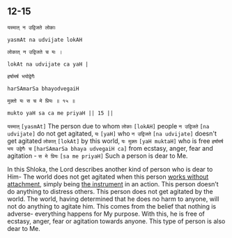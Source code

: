 ## 12-15


```shloka-sa
यस्मात् न उद्विजते लोकाः
```
```shloka-sa-hk
yasmAt na udvijate lokAH
```
```shloka-sa
लोकात् न उद्विजते च यः ।
```
```shloka-sa-hk
lokAt na udvijate ca yaH |
```
```shloka-sa
हर्षामर्ष भयोद्वेगैः
```
```shloka-sa-hk
harSAmarSa bhayodvegaiH
```
```shloka-sa
मुक्तो यः स च मे प्रियः ॥ १५ ॥
```
```shloka-sa-hk
mukto yaH sa ca me priyaH || 15 ||
```

`यस्मात्` `[yasmAt]` The person due to whom `लोकाः` `[lokAH]` people `न उद्विजते` `[na udvijate]` do not get agitated, `यः` `[yaH]` who `न उद्विजते` `[na udvijate]` doesn't get agitated `लोकात्` `[lokAt]` by this world, `यः मुक्तः` `[yaH muktaH]` who is free `हर्षामर्ष भय उद्वेगैः च` `[harSAmarSa bhaya udvegaiH ca]` from ecstasy, anger, fear and agitation - `स मे प्रियः` `[sa me priyaH]` Such a person is dear to Me.

In this Shloka, the Lord describes another kind of person who is dear to Him-
The world does not get agitated when this person [works without attachment](karmayoga), simply being [the instrument](_33) in an action.
This person doesn’t do anything to distress others. This person does not get agitated by the world. The world, having determined that he does no harm to anyone, will not do anything to agitate him.
This comes from the belief that nothing is adverse- everything happens for My purpose. With this, he is free of ecstasy, anger, fear or agitation towards anyone. This type of person is also dear to Me.

